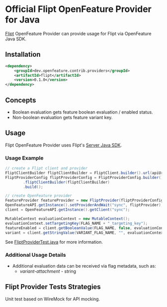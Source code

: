 # Official Flipt OpenFeature Provider for Java

[Flipt](https://www.flipt.io/) OpenFeature Provider can provide usage for Flipt via OpenFeature Java SDK.

## Installation

<!-- x-release-please-start-version -->

```xml
<dependency>
    <groupId>dev.openfeature.contrib.providers</groupId>
    <artifactId>flipt</artifactId>
    <version>0.1.0</version>
</dependency>
```

<!-- x-release-please-end-version -->

## Concepts

* Boolean evaluation gets feature boolean evaluation / enabled status.
* Non-boolean evaluation gets feature variant key.

## Usage

Flipt OpenFeature Provider uses Flipt's [Server Java SDK](https://github.com/flipt-io/flipt-server-sdks/tree/main/flipt-java).

### Usage Example

```java
// create a Flipt client and provider
FliptClientBuilder fliptClientBuilder = FliptClient.builder().url(apiUrl);
FliptProviderConfig fliptProviderConfig = FliptProviderConfig.builder()
        .fliptClientBuilder(fliptClientBuilder)
        .build();

// create OpenFeature provider
FeatureProvider featureProvider = new FliptProvider(fliptProviderConfig);
OpenFeatureAPI.getInstance().setProviderAndWait("sync", fliptProvider);
client = OpenFeatureAPI.getInstance().getClient("sync");

MutableContext evaluationContext = new MutableContext();
evaluationContext.setTargetingKey(FLAG_NAME + "_targeting_key");
featureEnabled = client.getBooleanValue(FLAG_NAME, false, evaluationContext);
variant = client.getStringValue(VARIANT_FLAG_NAME, "", evaluationContext);
```

See [FliptProviderTest.java](./src/test/java/dev/openfeature/contrib/providers/flipt/FliptProviderTest.java) for more information.

### Additional Usage Details

* Additional evaluation data can be received via flag metadata, such as:
  * *variant-attachment* - string

## Flipt Provider Tests Strategies

Unit test based on WireMock for API mocking.  
